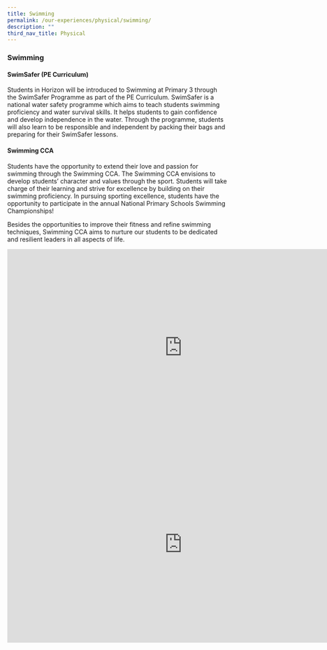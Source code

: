 ```yaml
---
title: Swimming
permalink: /our-experiences/physical/swimming/
description: ""
third_nav_title: Physical
---
```

### **Swimming**
#### **SwimSafer (PE Curriculum)**
Students in Horizon will be introduced to Swimming at Primary 3 through the SwimSafer Programme as part of the PE Curriculum. SwimSafer is a national water safety programme which aims to teach students swimming proficiency and water survival skills. It helps students to gain confidence and develop independence in the water. Through the programme, students will also learn to be responsible and independent by packing their bags and preparing for their SwimSafer lessons.

#### **Swimming CCA**
Students have the opportunity to extend their love and passion for swimming through the Swimming CCA. The Swimming CCA envisions to develop students’ character and values through the sport. Students will take charge of their learning and strive for excellence by building on their swimming proficiency. In pursuing sporting excellence, students have the opportunity to participate in the annual National Primary Schools Swimming Championships! &nbsp;

Besides the opportunities to improve their fitness and refine swimming techniques, Swimming CCA aims to nurture our students to be dedicated and resilient leaders in all aspects of&nbsp;life.

<iframe allowfullscreen="" allow="accelerometer; autoplay; clipboard-write; encrypted-media; gyroscope; picture-in-picture" frameborder="0" title="5. Swimming CCA promo video" src="https://www.youtube.com/embed/kXd8DgNWMDw" height="450" width="800"></iframe>

<iframe allowfullscreen="true" height="450" width="800" frameborder="0" src="https://docs.google.com/presentation/d/e/2PACX-1vQESO5ILrEHP13xEUFkvp1ptTJG9tyQsUqTJmdr_W2ZwU3vDdyRTz-8nI3L65XZVIafImKVM0KBoxEb/embed?start=false&amp;loop=false&amp;delayms=3000"></iframe>